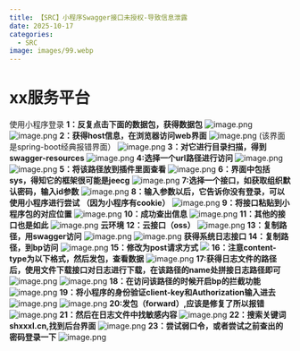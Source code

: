 ```yaml
---
title: 【SRC】小程序Swagger接口未授权-导致信息泄露
date: 2025-10-17
categories:
  - SRC
image: images/99.webp
---
```

# xx服务平台
使用小程序登录
**1：反复点击下面的数据包，获得数据包**
![image.png](https://blogslimer.oss-cn-shanghai.aliyuncs.com/blog/20251017130405.png)
![image.png](https://blogslimer.oss-cn-shanghai.aliyuncs.com/blog/20251017130422.png)
**2：获得host信息，在浏览器访问web界面**
![image.png](https://blogslimer.oss-cn-shanghai.aliyuncs.com/blog/20251017130446.png)
(该界面是spring-boot经典报错界面）
![image.png](https://blogslimer.oss-cn-shanghai.aliyuncs.com/blog/20251017130510.png)
**3：对它进行目录扫描，得到swagger-resources**
![image.png](https://blogslimer.oss-cn-shanghai.aliyuncs.com/blog/20251017130531.png)
**4:选择一个url路径进行访问**
![image.png](https://blogslimer.oss-cn-shanghai.aliyuncs.com/blog/20251017130556.png)
![image.png](https://blogslimer.oss-cn-shanghai.aliyuncs.com/blog/20251017130615.png)
**5：将该路径放到插件里面查看**
![image.png](https://blogslimer.oss-cn-shanghai.aliyuncs.com/blog/20251017130633.png)
**6：界面中包括sys，得知它的框架很可能是jeecg**
![image.png](https://blogslimer.oss-cn-shanghai.aliyuncs.com/blog/20251017130646.png)
**7:选择一个接口，如获取组织默认密码，输入id参数**
![image.png](https://blogslimer.oss-cn-shanghai.aliyuncs.com/blog/20251017130657.png)
**8：输入参数以后，它告诉你没有登录，可以使用小程序进行尝试**
**（因为小程序有cookie）**
![image.png](https://blogslimer.oss-cn-shanghai.aliyuncs.com/blog/20251017130720.png)
**9：将接口粘贴到小程序包的对应位置**
![image.png](https://blogslimer.oss-cn-shanghai.aliyuncs.com/blog/20251017130740.png)
**10：成功查出信息**
![image.png](https://blogslimer.oss-cn-shanghai.aliyuncs.com/blog/20251017130803.png)
**11：其他的接口也是如此**
![image.png](https://blogslimer.oss-cn-shanghai.aliyuncs.com/blog/20251017130818.png)
**云环境**
**12：云接口（oss）**
![image.png](https://blogslimer.oss-cn-shanghai.aliyuncs.com/blog/20251017130847.png)
**13：复制路径，用swagger访问**
![image.png](https://blogslimer.oss-cn-shanghai.aliyuncs.com/blog/20251017130904.png)
![image.png](https://blogslimer.oss-cn-shanghai.aliyuncs.com/blog/20251017130913.png)
**获得系统日志接口**
**14：复制路径，到bp访问**
![image.png](https://blogslimer.oss-cn-shanghai.aliyuncs.com/blog/20251017130937.png)
**15：修改为post请求方式**
![](https://blogslimer.oss-cn-shanghai.aliyuncs.com/blog/20251017131000.png)
**16：注意content-type为以下格式，然后发包，查看数据**
![image.png](https://blogslimer.oss-cn-shanghai.aliyuncs.com/blog/20251017131027.png)
**17:获得日志文件的路径后，使用文件下载接口对日志进行下载，在该路径的name处拼接日志路径即可**
![image.png](https://blogslimer.oss-cn-shanghai.aliyuncs.com/blog/20251017131047.png)
![image.png](https://blogslimer.oss-cn-shanghai.aliyuncs.com/blog/20251017131058.png)
**18：在访问该路径的时候开启bp的拦截功能**
![image.png](https://blogslimer.oss-cn-shanghai.aliyuncs.com/blog/20251017131113.png)
**19：将小程序的身份验证client-key和Authorization输入进去**
![image.png](https://blogslimer.oss-cn-shanghai.aliyuncs.com/blog/20251017131128.png)
![image.png](https://blogslimer.oss-cn-shanghai.aliyuncs.com/blog/20251017131145.png)
**20:发包（forward）,应该是修复了所以报错**
![image.png](https://blogslimer.oss-cn-shanghai.aliyuncs.com/blog/20251017131159.png)
**21：然后在日志文件中找敏感内容**
![image.png](https://blogslimer.oss-cn-shanghai.aliyuncs.com/blog/20251017131213.png)
**22：搜索关键词shxxxl.cn,找到后台界面**
![image.png](https://blogslimer.oss-cn-shanghai.aliyuncs.com/blog/20251017131232.png)
**23：尝试弱口令，或者尝试之前查出的密码登录一下**
![image.png](https://blogslimer.oss-cn-shanghai.aliyuncs.com/blog/20251017131300.png)